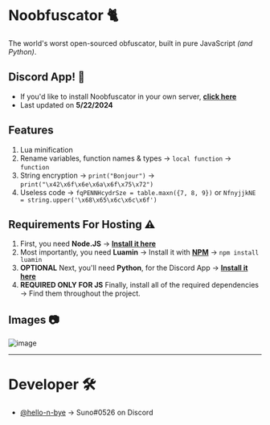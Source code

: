 # Noobfuscator 🐈
The world's worst open-sourced obfuscator, built in pure JavaScript _(and Python)_.

## Discord App! 🤖
* If you'd like to install Noobfuscator in your own server, **[click here](https://discord.com/oauth2/authorize?client_id=1242984616558854154)**
* Last updated on **5/22/2024**

## Features
1. Lua minification
2. Rename variables, function names & types → `local function` → `function`
3. String encryption → `print("Bonjour")` → `print("\x42\x6f\x6e\x6a\x6f\x75\x72")`
4. Useless code → `fqPENNHcydrSze = table.maxn({7, 8, 9})` or `NfnyjjkNE = string.upper('\x68\x65\x6c\x6c\x6f')`

## Requirements For Hosting ⚠️
1. First, you need **Node.JS** → **[Install it here](https://nodejs.org/)**
2. Most importantly, you need **Luamin** → Install it with **[NPM](https://www.w3schools.com/whatis/whatis_npm.asp)** → `npm install luamin`
3. **OPTIONAL** Next, you'll need **Python**, for the Discord App → **[Install it here](https://python.org)**
4. **REQUIRED ONLY FOR JS** Finally, install all of the required dependencies → Find them throughout the project.

## Images 📷
![image](https://github.com/hello-n-bye/noobfuscator/assets/159689944/da029627-bddc-431f-b8da-751ac43a4545)



---

# Developer 🛠️
* [@hello-n-bye](https://github.com/hello-n-bye) → Suno#0526 on Discord
